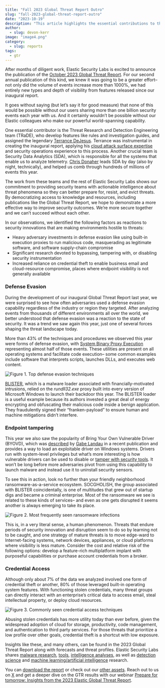 ```yaml
---
title: "Fall 2023 Global Threat Report Outro"
slug: "fall-2023-global-threat-report-outro"
date: "2023-10-19"
description: "This article highlights the essential contributions to the Global Threat Report from the Security Intelligence team, and describes three major phenomena impacting the threat landscape."
author:
  - slug: devon-kerr
image: "image4.png"
category:
  - slug: reports
tags:
  - gtr
---
```


After months of diligent work, Elastic Security Labs is excited to announce the publication of the [October 2023 Global Threat Report](https://www.elastic.co/explore/security-without-limits/2023-global-threat-report). For our second annual publication of this kind, we knew it was going to be a greater effort– not only did the volume of events increase more than 1000%, we had entirely new types and depth of visibility from features released since our inaugural report.

It goes without saying (but let’s say it for good measure) that none of this would be possible without our users sharing more than one billion security events each year with us. And it certainly wouldn’t be possible without our Elastic colleagues who make our powerful world-spanning capability. 

One essential contributor is the Threat Research and Detection Engineering team (TRaDE), who develop features like rules and investigation guides, and assigned the legendary [Terrance DeJesus](https://twitter.com/_xDeJesus). Terrance was instrumental in creating the inaugural report, applying his [cloud attack surface expertise](https://www.elastic.co/security-labs/google-workspace-attack-surface-part-one) and security operations experience to this process. Another crucial team is Security Data Analytics (SDA), which is responsible for all the systems that enable us to analyze telemetry. [Chris Donaher](https://twitter.com/c_donaher) leads SDA by day (also by night, technically), and helped us comb through hundreds of millions of events this year. 

The work from these teams and the rest of Elastic Security Labs shows our commitment to providing security teams with actionable intelligence about threat phenomena so they can better prepare for, resist, and evict threats. By democratizing access to knowledge and resources, including publications like the Global Threat Report, we hope to demonstrate a more effective way to improve security outcomes. We’re more secure together and we can’t succeed without each other.

In our observations, we identified the following factors as reactions to security innovations that are making environments hostile to threats:
 - Heavy adversary investments in defense evasion like using built-in execution proxies to run malicious code, masquerading as legitimate software, and software supply-chain compromise
 - Significant research devoted to bypassing, tampering with, or disabling security instrumentation
 - Increased reliance on credential theft to enable business email and cloud-resource compromise, places where endpoint visibility is not generally available

### Defense Evasion 

During the development of our inaugural Global Threat Report last year, we were surprised to see how often adversaries used a defense evasion capability regardless of the industry or region they targeted. After analyzing events from thousands of different environments all over the world, we better understood that defense evasion was a reaction to the state of security. It was a trend we saw again this year, just one of several forces shaping the threat landscape today.

More than 43% of the techniques and procedures we observed this year were forms of defense evasion, with [System Binary Proxy Execution](https://attack.mitre.org/techniques/T1218/) representing almost half of those events. These utilities are present on all operating systems and facilitate code execution– some common examples include software that interprets scripts, launches DLLs, and executes web content.

![Figure 1. Top defense evasion techniques](/assets/images/fall-2023-global-threat-report-outro/image2.png)

[BLISTER](https://www.elastic.co/security-labs/revisiting-blister-new-developments-of-the-blister-loader), which is a malware loader associated with financially-motivated intrusions, relied on the *rundll32.exe* proxy built into every version of Microsoft Windows to launch their backdoor this year. The BLISTER loader is a useful example because its authors invested a great deal of energy encrypting and obfuscating their malicious code inside a benign application. They fraudulently signed their “franken-payload” to ensure human and machine mitigations didn’t interfere. 

### Endpoint tampering

This year we also saw the popularity of Bring Your Own Vulnerable Driver (BYOVD), which was [described](https://www.elastic.co/security-labs/forget-vulnerable-drivers-admin-is-all-you-need) by [Gabe Landau](https://twitter.com/GabrielLandau) in a recent publication and provides a way to load an exploitable driver on Windows systems. Drivers run with system-level privileges but what’s more interesting is how vulnerable drivers can be used to disable or [tamper with security tools](https://thehackernews.com/2023/04/ransomware-hackers-using-aukill-tool-to.html). It won’t be long before more adversaries pivot from using this capability to launch malware and instead use it to uninstall security sensors. 

To see this in action, look no further than your friendly neighborhood ransomware-as-a-service ecosystem. SOCGHOLISH, the group associated with BLISTER coincidentally, is one of multitudes that grew out of startup digs and became a criminal enterprise. Most of the ransomware we see is related to these kinds of services– and even as one gets disrupted it seems another is always emerging to take its place. 

![Figure 2. Most frequently seen ransomware infections](/assets/images/fall-2023-global-threat-report-outro/image1.png)

This is, in a very literal sense, a human phenomenon. Threats that endure periods of security innovation and disruption seem to do so by learning not to be caught, and one strategy of mature threats is to move edge-ward to Internet-facing systems, network devices, appliances, or cloud platforms where visibility is less mature. Consider the cost and relative risk of the following options: develop a feature-rich multiplatform implant with purposeful capabilities or purchase account credentials from a broker.

### Credential Access

Although only about 7% of the data we analyzed involved one form of credential theft or another, 80% of those leveraged built-in operating system features. With functioning stolen credentials, many threat groups can directly interact with an enterprise’s critical data to access email, steal intellectual property, or deploy cloud resources. 

![Figure 3. Commonly seen credential access techniques](/assets/images/fall-2023-global-threat-report-outro/image3.png)

Abusing stolen credentials has more utility today than ever before, given the widespread adoption of cloud for storage, productivity, code management, and authentication to third party services. For those threats that prioritize a low profile over other goals, credential theft is a shortcut with low exposure.

Insights like these, and many others, can be found in the 2023 Global Threat Report along with forecasts and threat profiles. Elastic Security Labs shares [malware research](https://www.elastic.co/security-labs/disclosing-the-bloodalchemy-backdoor), [tools](https://www.elastic.co/security-labs/unpacking-icedid), [intelligence analyses](https://www.elastic.co/security-labs/inital-research-of-jokerspy), as well as [detection science](https://www.elastic.co/security-labs/peeling-back-the-curtain-with-call-stacks) and [machine learning/artificial intelligence](https://www.elastic.co/security-labs/accelerating-elastic-detection-tradecraft-with-llms) research.
 
You can [download the report](https://www.elastic.co/explore/security-without-limits/2023-global-threat-report) or check out our [other assets](http://elastic.co/gtr). Reach out to us on [X](https://twitter.com/elasticseclabs) and get a deeper dive on the GTR results with our webinar [Prepare for tomorrow: Insights from the 2023 Elastic Global Threat Report](https://www.elastic.co/virtual-events/insights-from-the-2023-elastic-global-threat-report). 